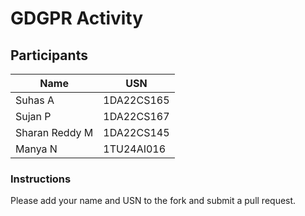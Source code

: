 # GDGPR Activity

## Participants

| Name   | USN        |
|--------|------------|
| Suhas A| 1DA22CS165 |
| Sujan P| 1DA22CS167 |
| Sharan Reddy M| 1DA22CS145|
|Manya N| 1TU24AI016|

### Instructions
Please add your name and USN to the fork and submit a pull request.

